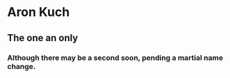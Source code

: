 # Aron Kuch
## The one an only
### Although there may be a second soon, pending a martial name change.
